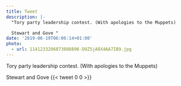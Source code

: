 ```yaml
---
title: Tweet
description: |-
  "Tory party leadership contest. (With apologies to the Muppets)

  Stewart and Gove "
date: '2019-06-19T06:06:14+01:00'
photo:
  - url: 1141233206873808896-D9Z5jA8X4AA7IB9.jpg
---
```

Tory party leadership contest. (With apologies to the Muppets)

Stewart and Gove 
      {{< tweet 0 0 >}}
    
